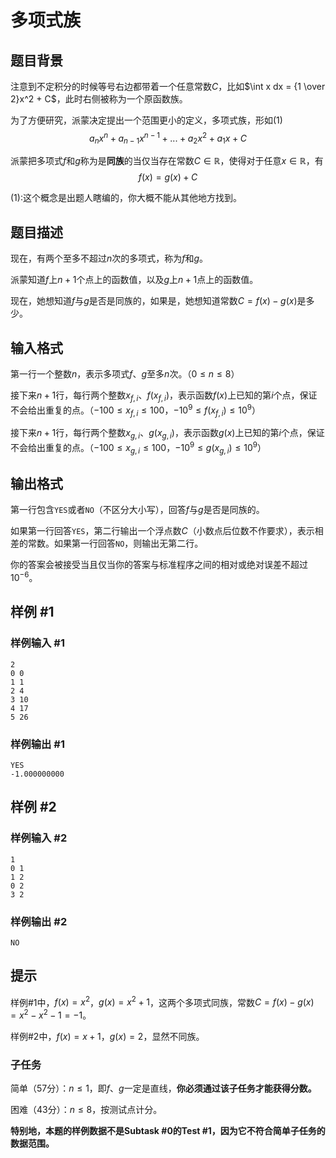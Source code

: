 # 多项式族

## 题目背景

注意到不定积分的时候等号右边都带着一个任意常数$C$，比如$\int x dx = {1 \over 2}x^2 + C$，此时右侧被称为一个原函数族。

为了方便研究，派蒙决定提出一个范围更小的定义，多项式族，形如(1)
$$
a_n x^n + a_{n-1} x^{n-1} + ... + a_2x^2 + a_1x + C
$$

派蒙把多项式$f$和$g$称为是**同族**的当仅当存在常数$C \in \mathbb R$，使得对于任意$x \in \mathbb R$，有
$$
f(x) = g(x) + C
$$

(1):这个概念是出题人瞎编的，你大概不能从其他地方找到。

## 题目描述

现在，有两个至多不超过$n$次的多项式，称为$f$和$g$。

派蒙知道$f$上$n + 1$个点上的函数值，以及$g$上$n + 1$点上的函数值。

现在，她想知道$f$与$g$是否是同族的，如果是，她想知道常数$C = f(x) - g(x)$是多少。

## 输入格式

第一行一个整数$n$，表示多项式$f$、$g$至多$n$次。（$0 \leq n \leq 8$）

接下来$n + 1$行，每行两个整数$x_{f,i}$、$f(x_{f,i})$，表示函数$f(x)$上已知的第$i$个点，保证不会给出重复的点。（$-100 \leq x_{f,i} \leq 100$，$-10^9 \leq f(x_{f,i}) \leq 10^9$）

接下来$n + 1$行，每行两个整数$x_{g,i}$、$g(x_{g,i})$，表示函数$g(x)$上已知的第$i$个点，保证不会给出重复的点。（$-100 \leq x_{g,i} \leq 100$，$-10^9 \leq g(x_{g,i}) \leq 10^9$）

## 输出格式

第一行包含`YES`或者`NO`（不区分大小写），回答$f$与$g$是否是同族的。

如果第一行回答`YES`，第二行输出一个浮点数$C$（小数点后位数不作要求），表示相差的常数。如果第一行回答`NO`，则输出无第二行。

你的答案会被接受当且仅当你的答案与标准程序之间的相对或绝对误差不超过$10^{-6}$。

## 样例 #1

### 样例输入 #1

```
2
0 0
1 1
2 4
3 10
4 17
5 26
```

### 样例输出 #1

```
YES
-1.000000000
```

## 样例 #2

### 样例输入 #2

```
1
0 1
1 2
0 2
3 2
```

### 样例输出 #2

```
NO
```

## 提示

样例#1中，$f(x) = x^2$，$g(x) = x^2 + 1$，这两个多项式同族，常数$C = f(x) - g(x) = x^2 - x^2 - 1 = -1$。

样例#2中，$f(x) = x + 1$，$g(x) = 2$，显然不同族。

### 子任务
简单（57分）：$n \leq 1$，即$f$、$g$一定是直线，**你必须通过该子任务才能获得分数。**

困难（43分）：$n \leq 8$，按测试点计分。

**特别地，本题的样例数据不是Subtask #0的Test #1，因为它不符合简单子任务的数据范围。**